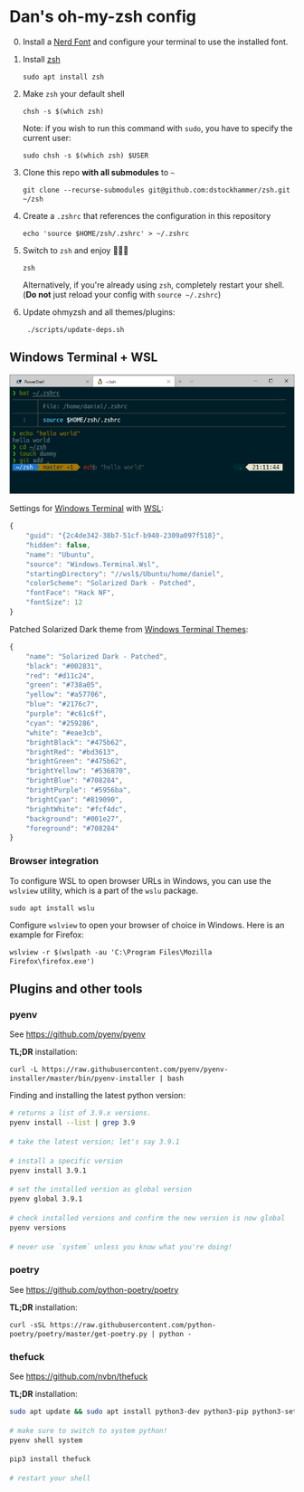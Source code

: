 # Dan's oh-my-zsh config

0.  Install a [Nerd Font](https://www.nerdfonts.com/) and configure your
    terminal to use the installed font.

1.  Install [zsh](https://www.zsh.org/)

        sudo apt install zsh

2.  Make `zsh` your default shell

        chsh -s $(which zsh)

    Note: if you wish to run this command with `sudo`, you have to specify
    the current user:

        sudo chsh -s $(which zsh) $USER

3.  Clone this repo **with all submodules** to `~`

        git clone --recurse-submodules git@github.com:dstockhammer/zsh.git ~/zsh

4.  Create a `.zshrc` that references the configuration in this repository

        echo 'source $HOME/zsh/.zshrc' > ~/.zshrc

5.  Switch to `zsh` and enjoy 🌟🦄🌟

        zsh

    Alternatively, if you're already using `zsh`, completely restart your shell.
    (**Do not** just reload your config with `source ~/.zshrc`)

6. Update ohmyzsh and all themes/plugins:

        ./scripts/update-deps.sh

## Windows Terminal + WSL

![](windows-terminal.png)

Settings for [Windows Terminal](https://github.com/microsoft/terminal) with
[WSL](https://docs.microsoft.com/en-us/windows/wsl/):

```javascript
{
    "guid": "{2c4de342-38b7-51cf-b940-2309a097f518}",
    "hidden": false,
    "name": "Ubuntu",
    "source": "Windows.Terminal.Wsl",
    "startingDirectory": "//wsl$/Ubuntu/home/daniel",
    "colorScheme": "Solarized Dark - Patched",
    "fontFace": "Hack NF",
    "fontSize": 12
}
```

Patched Solarized Dark theme from
[Windows Terminal Themes](https://atomcorp.github.io/themes/):

```javascript
{
    "name": "Solarized Dark - Patched",
    "black": "#002831",
    "red": "#d11c24",
    "green": "#738a05",
    "yellow": "#a57706",
    "blue": "#2176c7",
    "purple": "#c61c6f",
    "cyan": "#259286",
    "white": "#eae3cb",
    "brightBlack": "#475b62",
    "brightRed": "#bd3613",
    "brightGreen": "#475b62",
    "brightYellow": "#536870",
    "brightBlue": "#708284",
    "brightPurple": "#5956ba",
    "brightCyan": "#819090",
    "brightWhite": "#fcf4dc",
    "background": "#001e27",
    "foreground": "#708284"
}
```

### Browser integration

To configure WSL to open browser URLs in Windows, you can use the `wslview` utility, which is a part of the `wslu` package.

    sudo apt install wslu

Configure `wslview` to open your browser of choice in Windows. Here is an example for Firefox:

    wslview -r $(wslpath -au 'C:\Program Files\Mozilla Firefox\firefox.exe')


## Plugins and other tools

### pyenv

See https://github.com/pyenv/pyenv

**TL;DR** installation:

    curl -L https://raw.githubusercontent.com/pyenv/pyenv-installer/master/bin/pyenv-installer | bash

Finding and installing the latest python version:

```sh
# returns a list of 3.9.x versions.
pyenv install --list | grep 3.9

# take the latest version; let's say 3.9.1

# install a specific version
pyenv install 3.9.1

# set the installed version as global version
pyenv global 3.9.1

# check installed versions and confirm the new version is now global
pyenv versions

# never use `system` unless you know what you're doing!
```

### poetry

See https://github.com/python-poetry/poetry

**TL;DR** installation:

    curl -sSL https://raw.githubusercontent.com/python-poetry/poetry/master/get-poetry.py | python -

### thefuck

See https://github.com/nvbn/thefuck

**TL;DR** installation:

```sh
sudo apt update && sudo apt install python3-dev python3-pip python3-setuptools

# make sure to switch to system python!
pyenv shell system

pip3 install thefuck

# restart your shell
```
